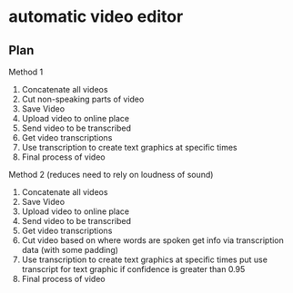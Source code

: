 # automatic video editor


## Plan
Method 1
1. Concatenate all videos
2. Cut non-speaking parts of video
3. Save Video
4. Upload video to online place
5. Send video to be transcribed
6. Get video transcriptions
7. Use transcription to create text graphics at specific times
8. Final process of video

Method 2 (reduces need to rely on loudness of sound)
1. Concatenate all videos
2. Save Video
3. Upload video to online place
4. Send video to be transcribed
5. Get video transcriptions
6. Cut video based on where words are spoken get info via transcription data (with some padding)
7. Use transcription to create text graphics at specific times put use transcript for text graphic if confidence is greater than 0.95
8. Final process of video